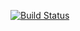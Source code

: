 [![Build Status](https://travis-ci.org/riwart/flasktaskr.svg?branch=master)](https://travis-ci.org/riwart/flasktaskr)